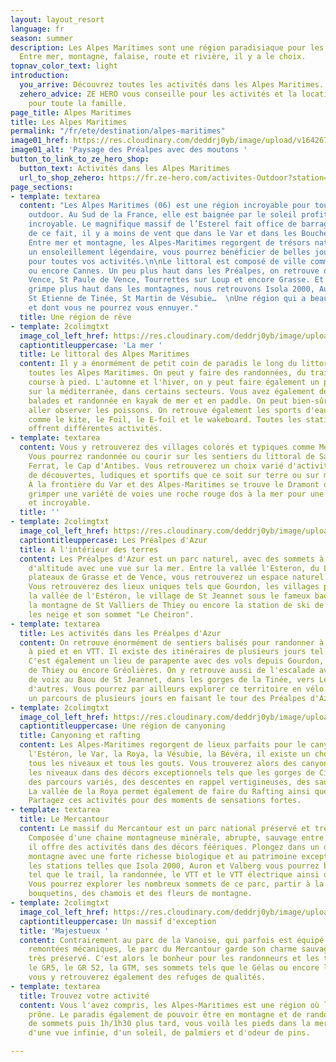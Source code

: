 ```yaml
---
layout: layout_resort
language: fr
season: summer
description: Les Alpes Maritimes sont une région paradisiaque pour les activités outdoor.
  Entre mer, montagne, falaise, route et rivière, il y a le choix.
topnav_color_text: light
introduction:
  you_arrive: Découvrez toutes les activités dans les Alpes Maritimes.
  zehero_advice: ZE HERO vous conseille pour les activités et la location des équipements
    pour toute la famille.
page_title: Alpes Maritimes
title: Les Alpes Maritimes
permalink: "/fr/ete/destination/alpes-maritimes"
image01_href: https://res.cloudinary.com/deddrj0yb/image/upload/v1642673632/website/summer/fabien-bazanegue-Q4OpZgSqm2I-unsplash_vseflx.jpg
image01_alt: 'Paysage des Préalpes avec des moutons '
button_to_link_to_ze_hero_shop:
  button_text: Activités dans les Alpes Maritimes
  url_to_shop_zehero: https://fr.ze-hero.com/activites-Outdoor?station=Alpes+Maritimes+%2806%29&calessonstype=all&catypegenderlistsummer=all&calessonsactivitytype=Trail&start-date=
page_sections:
- template: textarea
  content: "Les Alpes Maritimes (06) est une région incroyable pour toutes les activités
    outdoor. Au Sud de la France, elle est baignée par le soleil profitant d’un climat
    incroyable. Le magnifique massif de l’Esterel fait office de barrage au mistral,
    de ce fait, il y a moins de vent que dans le Var et dans les Bouches-du-Rhône.
    Entre mer et montagne, les Alpes-Maritimes regorgent de trésors naturels. Avec
    un ensoleillement légendaire, vous pourrez bénéficier de belles journées de soleil
    pour toutes vos activités.\n\nLe littoral est composé de ville comme Nice, Antibes
    ou encore Cannes. Un peu plus haut dans les Préalpes, on retrouve des villes comme
    Vence, St Paule de Vence, Tourrettes sur Loup et encore Grasse. Et lorsque qu’on
    grimpe plus haut dans les montagnes, nous retrouvons Isola 2000, Auron, Valberg,
    St Etienne de Tinée, St Martin de Vésubie…  \nUne région qui a beaucoup à offrir
    et dont vous ne pourrez vous ennuyer."
  title: Une région de rêve
- template: 2colimgtxt
  image_col_left_href: https://res.cloudinary.com/deddrj0yb/image/upload/v1642687610/website/summer/romain-gal-0W-fADtvFuk-unsplash_h5vu9x.jpg
  captiontitleuppercase: 'La mer '
  title: Le littoral des Alpes Maritimes
  content: Il y a énormément de petit coin de paradis le long du littoral qui longe
    toutes les Alpes Maritimes. On peut y faire des randonnées, du trail et de la
    course à pied. L'automne et l'hiver, on y peut faire également un peu du surf
    sur la méditerranée, dans certains secteurs. Vous avez également de magnifiques
    balades et randonnée en kayak de mer et en paddle. On peut bien-sûr plonger et
    aller observer les poissons. On retrouve également les sports d'eau et de glisse
    comme le kite, le Foil, le E-foil et le wakeboard. Toutes les stations balnéaires
    offrent différentes activités.
- template: textarea
  content: Vous y retrouverez des villages colorés et typiques comme Menton ou Eze.
    Vous pourrez randonnée ou courir sur les sentiers du littoral de Saint Jean Cap
    Ferrat, le Cap d'Antibes. Vous retrouverez un choix varié d'activités sensationnelles,
    de découvertes, ludiques et sportifs que ce soit sur terre ou sur mer sur le littoral.
    À la frontière du Var et des Alpes-Maritimes se trouve le Dramont où vous pourrez
    grimper une variété de voies une roche rouge dos à la mer pour une vue unique
    et incroyable.
  title: ''
- template: 2colimgtxt
  image_col_left_href: https://res.cloudinary.com/deddrj0yb/image/upload/v1642673633/website/summer/niklas-ohlrogge-wtgjxJCZM3A-unsplash_qdfybq.jpg
  captiontitleuppercase: Les Préalpes d'Azur
  title: A l'intérieur des terres
  content: Les Préalpes d'Azur est un parc naturel, avec des sommets à environ 1800m
    d'altitude avec une vue sur la mer. Entre la vallée l'Esteron, du Loup et les
    plateaux de Grasse et de Vence, vous retrouverez un espace naturel incroyable.
    Vous retrouverez des lieux uniques tels que Gourdon, les villages perchés dans
    la vallée de l'Estéron, le village de St Jeannet sous le fameux baou de St Jeannet,
    la montagne de St Valliers de Thiey ou encore la station de ski de Gréolières
    les neige et son sommet "Le Cheiron".
- template: textarea
  title: Les activités dans les Préalpes d'Azur
  content: On retrouve énormément de sentiers balisés pour randonner à pied, en course
    à pied et en VTT. Il existe des itinéraires de plusieurs jours tel que la Maralpine.
    C'est également un lieu de parapente avec des vols depuis Gourdon, Saint Vallier
    de Thiey ou encore Gréolières. On y retrouve aussi de l'escalade avec énormément
    de voix au Baou de St Jeannet, dans les gorges de la Tinée, vers Levens et bien
    d'autres. Vous pourrez par ailleurs explorer ce territoire en vélo de route avec
    un parcours de plusieurs jours en faisant le tour des Préalpes d'Azur.
- template: 2colimgtxt
  image_col_left_href: https://res.cloudinary.com/deddrj0yb/image/upload/v1638883620/website/summer/Canyoning-activite-famille_ov6myx.jpg
  captiontitleuppercase: Une région de canyoning
  title: Canyoning et rafting
  content: Les Alpes-Maritimes regorgent de lieux parfaits pour le canyoning. Entre
    l'Estéron, le Var, la Roya, la Vésubie, la Bévéra, il existe un choix énorme pour
    tous les niveaux et tous les gouts. Vous trouverez alors des canyonings pour tous
    les niveaux dans des décors exceptionnels tels que les gorges de Cians. On y retrouve
    des parcours variés, des descentes en rappel vertigineuses, des sauts et des toboggans.
    La vallée de la Roya permet également de faire du Rafting ainsi que de l'hydrospeed.
    Partagez ces activités pour des moments de sensations fortes.
- template: textarea
  title: Le Mercantour
  content: Le massif du Mercantour est un parc national préservé et très sauvage.
    Composée d'une chaine montagneuse minérale, abrupte, sauvage entre sapin et mélèze,
    il offre des activités dans des décors féériques. Plongez dans un décor d'une
    montagne avec une forte richesse biologique et au patrimoine exceptionnel. Avec
    les stations telles que Isola 2000, Auron et Valberg vous pourrez bénéficier d'activité
    tel que le trail, la randonnée, le VTT et le VTT électrique ainsi que bien d'autres.
    Vous pourrez explorer les nombreux sommets de ce parc, partir à la recherche des
    bouquetins, des chamois et des fleurs de montagne.
- template: 2colimgtxt
  image_col_left_href: https://res.cloudinary.com/deddrj0yb/image/upload/v1642673635/website/summer/hugo-vidal-OlB2K5n92KQ-unsplash_n0wlqf.jpg
  captiontitleuppercase: Un massif d'exception
  title: 'Majestueux '
  content: Contrairement au parc de la Vanoise, qui parfois est équipé de nombreuses
    remontées mécaniques, le parc du Mercantour garde son charme sauvage et reste
    très préservé. C'est alors le bonheur pour les randonneurs et les traileurs. Entre
    le GR5, le GR 52, la GTM, ses sommets tels que le Gélas ou encore le Ténibre,
    vous y retrouverez également des refuges de qualités.
- template: textarea
  title: Trouvez votre activité
  content: Vous l'avez compris, les Alpes-Maritimes est une région où l'activité Outdoor
    prône. Le paradis également de pouvoir être en montagne et de randonnée entourée
    de sommets puis 1h/1h30 plus tard, vous voilà les pieds dans la mer à profiter
    d'une vue infinie, d'un soleil, de palmiers et d'odeur de pins.

---
```

